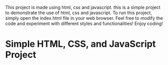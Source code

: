This project is made using html, css and javascript.
this is a simple project to demonstrate the use of html, css and javascript.
To run this project, simply open the index.html file in your web browser.
Feel free to modify the code and experiment with different styles and functionalities!
Enjoy coding!
# Simple HTML, CSS, and JavaScript Project

